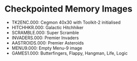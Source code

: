 Checkpointed Memory Images
==========================
- TK2ENC.000: Cegmon 40x30 with Toolkit-2 initialised
- HITCHHKR.000: Galactic Hitchhiker
- SCRAMBLE.000: Super Scramble
- INVADERS.000: Premier Invaders
- AASTROIDS.000: Premier Asteroids
- MENU9.000: Empty Menu-9 image
- GAMES1.000: Butterfingers, Flappy, Hangman, Life, Logic
